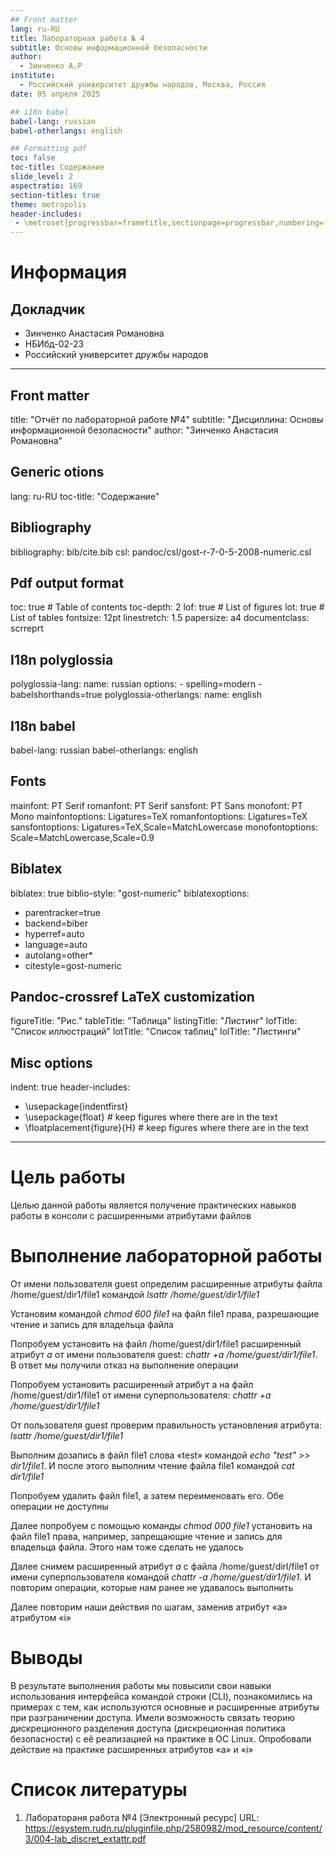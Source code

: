 ```yaml
---
## Front matter
lang: ru-RU
title: Лабораторная работа № 4
subtitle: Основы информационной безопасности
author:
  - Зинченко А.Р
institute:
  - Российский университет дружбы народов, Москва, Россия
date: 05 апреля 2025

## i18n babel
babel-lang: russian
babel-otherlangs: english

## Formatting pdf
toc: false
toc-title: Содержание
slide_level: 2
aspectratio: 169
section-titles: true
theme: metropolis
header-includes:
 - \metroset{progressbar=frametitle,sectionpage=progressbar,numbering=fraction}
---
```


# Информация

## Докладчик

  * Зинченко Анастасия Романовна
  * НБИбд-02-23
  * Российский университет дружбы народов

---
## Front matter
title: "Отчёт по лабораторной работе №4"
subtitle: "Дисциплина: Основы информационной безопасности"
author: "Зинченко Анастасия Романовна"

## Generic otions
lang: ru-RU
toc-title: "Содержание"

## Bibliography
bibliography: bib/cite.bib
csl: pandoc/csl/gost-r-7-0-5-2008-numeric.csl

## Pdf output format
toc: true # Table of contents
toc-depth: 2
lof: true # List of figures
lot: true # List of tables
fontsize: 12pt
linestretch: 1.5
papersize: a4
documentclass: scrreprt
## I18n polyglossia
polyglossia-lang:
  name: russian
  options:
	- spelling=modern
	- babelshorthands=true
polyglossia-otherlangs:
  name: english
## I18n babel
babel-lang: russian
babel-otherlangs: english
## Fonts
mainfont: PT Serif
romanfont: PT Serif
sansfont: PT Sans
monofont: PT Mono
mainfontoptions: Ligatures=TeX
romanfontoptions: Ligatures=TeX
sansfontoptions: Ligatures=TeX,Scale=MatchLowercase
monofontoptions: Scale=MatchLowercase,Scale=0.9
## Biblatex
biblatex: true
biblio-style: "gost-numeric"
biblatexoptions:
  - parentracker=true
  - backend=biber
  - hyperref=auto
  - language=auto
  - autolang=other*
  - citestyle=gost-numeric
## Pandoc-crossref LaTeX customization
figureTitle: "Рис."
tableTitle: "Таблица"
listingTitle: "Листинг"
lofTitle: "Список иллюстраций"
lotTitle: "Список таблиц"
lolTitle: "Листинги"
## Misc options
indent: true
header-includes:
  - \usepackage{indentfirst}
  - \usepackage{float} # keep figures where there are in the text
  - \floatplacement{figure}{H} # keep figures where there are in the text
---

# Цель работы

Целью данной работы является получение практических навыков работы в консоли с  расширенными атрибутами файлов

# Выполнение лабораторной работы

От имени пользователя guest определим расширенные атрибуты файла /home/guest/dir1/file1 командой
*lsattr /home/guest/dir1/file1* 

Установим командой *chmod 600 file1* на файл file1 права, разрешающие чтение и запись для владельца файла 

Попробуем установить на файл /home/guest/dir1/file1 расширенный атрибут *a* от имени пользователя guest: *chattr +a /home/guest/dir1/file1*. В ответ мы получили отказ на выполнение операции 

Попробуем установить расширенный атрибут a на файл /home/guest/dir1/file1 от имени суперпользователя: *chattr +a /home/guest/dir1/file1* 

От пользователя guest проверим правильность установления атрибута: *lsattr /home/guest/dir1/file1* 

Выполним дозапись в файл file1 слова «test» командой *echo "test" >> dir1/file1*. И после этого выполним чтение файла file1 командой *cat dir1/file1* 

Попробуем удалить файл file1, а затем переименовать его. Обе операции не доступны 

Далее попробуем с помощью команды *chmod 000 file1* установить на файл file1 права, например, запрещающие чтение и запись для владельца файла. Этого нам тоже сделать не удалось 

Далее снимем расширенный атрибут *a* с файла /home/guest/dirl/file1 от имени суперпользователя командой *chattr -a /home/guest/dir1/file1*. И повторим операции, которые нам ранее не удавалось выполнить 

Далее повторим наши действия по шагам, заменив атрибут «a» атрибутом «i»

# Выводы

В результате выполнения работы мы повысили свои навыки использования интерфейса командой строки (CLI), познакомились на примерах с тем, как используются основные и расширенные атрибуты при разграничении доступа. Имели возможность связать теорию дискреционного разделения доступа (дискреционная политика безопасности) с её реализацией на практике в ОС Linux. Опробовали действие на практике расширенных атрибутов «а» и «i»

# Список литературы

1. Лаборатораня работа №4 [Электронный ресурс] URL: https://esystem.rudn.ru/pluginfile.php/2580982/mod_resource/content/3/004-lab_discret_extattr.pdf
